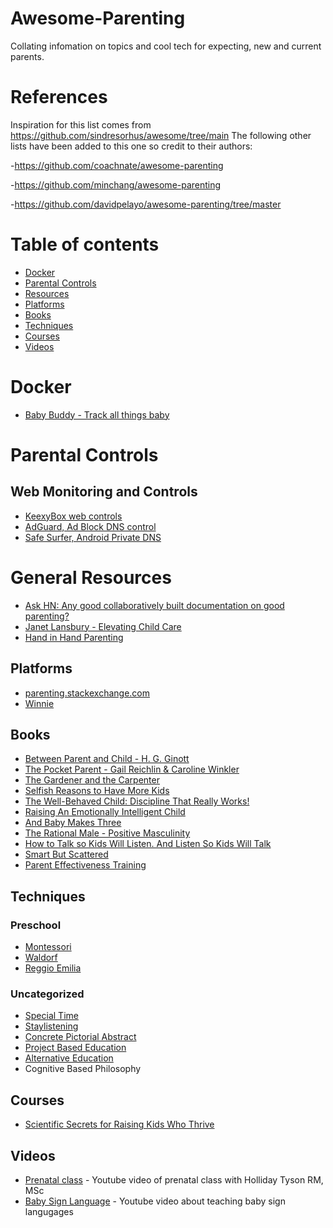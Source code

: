 # Awesome-Parenting
Collating infomation on topics and cool tech for expecting, new and current parents.

# References
Inspiration for this list comes from https://github.com/sindresorhus/awesome/tree/main 
The following other lists have been added to this one so credit to their authors:

-https://github.com/coachnate/awesome-parenting

-https://github.com/minchang/awesome-parenting

-https://github.com/davidpelayo/awesome-parenting/tree/master


# Table of contents

- [Docker](#docker)
- [Parental Controls](#parentalControls)
- [Resources](#resources)
- [Platforms](#plaforms)
- [Books](#books)
- [Techniques](#techniques)
- [Courses](#courses)
- [Videos](#videos)

# Docker
- [Baby Buddy - Track all things baby](https://github.com/linuxserver/docker-babybuddy)

# Parental Controls
## Web Monitoring and Controls
- [KeexyBox web controls](https://keexybox.org/)
- [AdGuard, Ad Block DNS control](https://github.com/AdguardTeam/AdGuardHome)
- [Safe Surfer, Android Private DNS](https://gitlab.com/safesurfer/SafeSurfer-Android)


# General Resources
- [Ask HN: Any good collaboratively built documentation on good parenting?](https://news.ycombinator.com/item?id=17023693)
- [Janet Lansbury - Elevating Child Care](http://www.janetlansbury.com/)
- [Hand in Hand Parenting](https://www.handinhandparenting.org/)

## Platforms
- [parenting.stackexchange.com](https://parenting.stackexchange.com/)
- [Winnie](https://winnie.com/)

## Books
- [Between Parent and Child - H. G. Ginott](https://www.goodreads.com/book/show/256004.Between_Parent_and_Child)
- [The Pocket Parent - Gail Reichlin & Caroline Winkler](https://www.goodreads.com/book/show/581287.The_Pocket_Parent)
- [The Gardener and the Carpenter](https://www.goodreads.com/book/show/28595855-the-gardener-and-the-carpenter)
- [Selfish Reasons to Have More Kids](https://www.goodreads.com/book/show/10266902-selfish-reasons-to-have-more-kids)
- [The Well-Behaved Child: Discipline That Really Works!](https://www.goodreads.com/book/show/6908356-the-well-behaved-child)
- [Raising An Emotionally Intelligent Child](https://www.goodreads.com/book/show/213186.Raising_An_Emotionally_Intelligent_Child)
- [And Baby Makes Three](https://www.goodreads.com/book/show/16083932-and-baby-makes-three)
- [The Rational Male - Positive Masculinity](https://www.goodreads.com/book/show/35832854-the-rational-male---positive-masculinity)
- [How to Talk so Kids Will Listen. And Listen So Kids Will Talk](https://www.goodreads.com/book/show/769016.How_to_Talk_So_Kids_Will_Listen_Listen_So_Kids_Will_Talk)
- [Smart But Scattered](https://www.goodreads.com/book/show/6053700-smart-but-scattered)
- [Parent Effectiveness Training](https://www.goodreads.com/book/show/165548.Parent_Effectiveness_Training)

## Techniques
### Preschool
- [Montessori](https://en.wikipedia.org/wiki/Montessori_education)
- [Waldorf](https://en.wikipedia.org/wiki/Waldorf_education)
- [Reggio Emilia](https://en.wikipedia.org/wiki/Reggio_Emilia_approach)

### Uncategorized
- [Special Time](https://www.handinhandparenting.org/article/how-special-time-makes-children-content/)
- [Staylistening](https://www.handinhandparenting.org/article/what-to-say-during-staylistening/)
- [Concrete Pictorial Abstract](https://mathsnoproblem.com/en/the-maths/teaching-methods/concrete-pictorial-abstract/)
- [Project Based Education](https://en.wikipedia.org/wiki/Project-based_learning)
- [Alternative Education](https://en.wikipedia.org/wiki/Alternative_education)
- Cognitive Based Philosophy

## Courses
- [Scientific Secrets for Raising Kids Who Thrive](https://www.thegreatcourses.com/courses/scientific-secrets-for-raising-kids-who-thrive.html)

## Videos
- [Prenatal class](https://www.youtube.com/watch?v=j7YucfJuziU) - Youtube video of prenatal class with Holliday Tyson RM, MSc
- [Baby Sign Language](https://www.youtube.com/watch?v=UVKnVPRklCc) - Youtube video about teaching baby sign langugages
